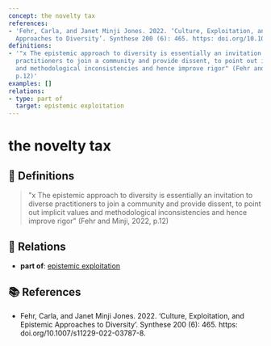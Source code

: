 ```yaml
---
concept: the novelty tax
references:
- 'Fehr, Carla, and Janet Minji Jones. 2022. ‘Culture, Exploitation, and Epistemic
  Approaches to Diversity’. Synthese 200 (6): 465. https: doi.org/10.1007/s11229-022-03787-8.'
definitions:
- '"x The epistemic approach to diversity is essentially an invitation to diverse
  practitioners to join a community and provide dissent, to point out implicit values
  and methodological inconsistencies and hence improve rigor" (Fehr and Minji, 2022,
  p.12)'
examples: []
relations:
- type: part of
  target: epistemic exploitation
---
```


# the novelty tax

## 📖 Definitions

> "x The epistemic approach to diversity is essentially an invitation to diverse practitioners to join a community and provide dissent, to point out implicit values and methodological inconsistencies and hence improve rigor" (Fehr and Minji, 2022, p.12)

## 🔗 Relations

- **part of**: [epistemic exploitation](./epistemic-exploitation.md)

## 📚 References

- Fehr, Carla, and Janet Minji Jones. 2022. ‘Culture, Exploitation, and Epistemic Approaches to Diversity’. Synthese 200 (6): 465. https: doi.org/10.1007/s11229-022-03787-8.
